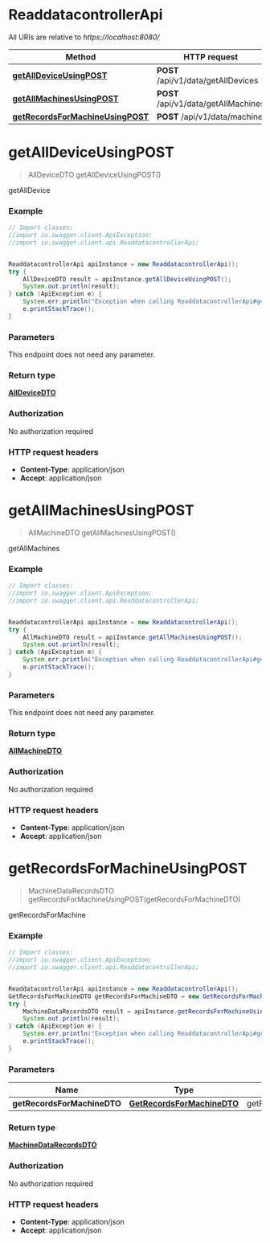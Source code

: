 # ReaddatacontrollerApi

All URIs are relative to *https://localhost:8080/*

Method | HTTP request | Description
------------- | ------------- | -------------
[**getAllDeviceUsingPOST**](ReaddatacontrollerApi.md#getAllDeviceUsingPOST) | **POST** /api/v1/data/getAllDevices | getAllDevice
[**getAllMachinesUsingPOST**](ReaddatacontrollerApi.md#getAllMachinesUsingPOST) | **POST** /api/v1/data/getAllMachines | getAllMachines
[**getRecordsForMachineUsingPOST**](ReaddatacontrollerApi.md#getRecordsForMachineUsingPOST) | **POST** /api/v1/data/machine | getRecordsForMachine


<a name="getAllDeviceUsingPOST"></a>
# **getAllDeviceUsingPOST**
> AllDeviceDTO getAllDeviceUsingPOST()

getAllDevice

### Example
```java
// Import classes:
//import io.swagger.client.ApiException;
//import io.swagger.client.api.ReaddatacontrollerApi;


ReaddatacontrollerApi apiInstance = new ReaddatacontrollerApi();
try {
    AllDeviceDTO result = apiInstance.getAllDeviceUsingPOST();
    System.out.println(result);
} catch (ApiException e) {
    System.err.println("Exception when calling ReaddatacontrollerApi#getAllDeviceUsingPOST");
    e.printStackTrace();
}
```

### Parameters
This endpoint does not need any parameter.

### Return type

[**AllDeviceDTO**](AllDeviceDTO.md)

### Authorization

No authorization required

### HTTP request headers

 - **Content-Type**: application/json
 - **Accept**: application/json

<a name="getAllMachinesUsingPOST"></a>
# **getAllMachinesUsingPOST**
> AllMachineDTO getAllMachinesUsingPOST()

getAllMachines

### Example
```java
// Import classes:
//import io.swagger.client.ApiException;
//import io.swagger.client.api.ReaddatacontrollerApi;


ReaddatacontrollerApi apiInstance = new ReaddatacontrollerApi();
try {
    AllMachineDTO result = apiInstance.getAllMachinesUsingPOST();
    System.out.println(result);
} catch (ApiException e) {
    System.err.println("Exception when calling ReaddatacontrollerApi#getAllMachinesUsingPOST");
    e.printStackTrace();
}
```

### Parameters
This endpoint does not need any parameter.

### Return type

[**AllMachineDTO**](AllMachineDTO.md)

### Authorization

No authorization required

### HTTP request headers

 - **Content-Type**: application/json
 - **Accept**: application/json

<a name="getRecordsForMachineUsingPOST"></a>
# **getRecordsForMachineUsingPOST**
> MachineDataRecordsDTO getRecordsForMachineUsingPOST(getRecordsForMachineDTO)

getRecordsForMachine

### Example
```java
// Import classes:
//import io.swagger.client.ApiException;
//import io.swagger.client.api.ReaddatacontrollerApi;


ReaddatacontrollerApi apiInstance = new ReaddatacontrollerApi();
GetRecordsForMachineDTO getRecordsForMachineDTO = new GetRecordsForMachineDTO(); // GetRecordsForMachineDTO | getRecordsForMachineDTO
try {
    MachineDataRecordsDTO result = apiInstance.getRecordsForMachineUsingPOST(getRecordsForMachineDTO);
    System.out.println(result);
} catch (ApiException e) {
    System.err.println("Exception when calling ReaddatacontrollerApi#getRecordsForMachineUsingPOST");
    e.printStackTrace();
}
```

### Parameters

Name | Type | Description  | Notes
------------- | ------------- | ------------- | -------------
 **getRecordsForMachineDTO** | [**GetRecordsForMachineDTO**](GetRecordsForMachineDTO.md)| getRecordsForMachineDTO |

### Return type

[**MachineDataRecordsDTO**](MachineDataRecordsDTO.md)

### Authorization

No authorization required

### HTTP request headers

 - **Content-Type**: application/json
 - **Accept**: application/json

